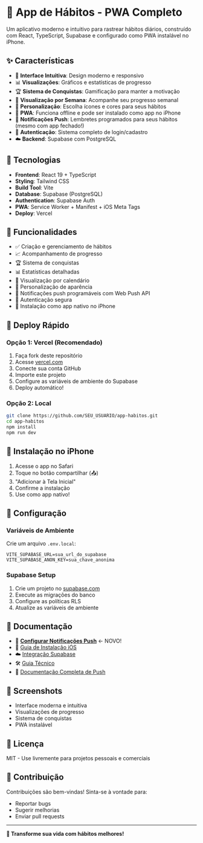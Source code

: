 # 📱 App de Hábitos - PWA Completo

Um aplicativo moderno e intuitivo para rastrear hábitos diários, construído com React, TypeScript, Supabase e configurado como PWA instalável no iPhone.

## ✨ Características

- 🎯 **Interface Intuitiva**: Design moderno e responsivo
- 📊 **Visualizações**: Gráficos e estatísticas de progresso
- 🏆 **Sistema de Conquistas**: Gamificação para manter a motivação
- 📅 **Visualização por Semana**: Acompanhe seu progresso semanal
- 🎨 **Personalização**: Escolha ícones e cores para seus hábitos
- 📱 **PWA**: Funciona offline e pode ser instalado como app no iPhone
- 🔔 **Notificações Push**: Lembretes programados para seus hábitos (mesmo com app fechado!)
- 🔐 **Autenticação**: Sistema completo de login/cadastro
- ☁️ **Backend**: Supabase com PostgreSQL

## 🚀 Tecnologias

- **Frontend**: React 19 + TypeScript
- **Styling**: Tailwind CSS
- **Build Tool**: Vite
- **Database**: Supabase (PostgreSQL)
- **Authentication**: Supabase Auth
- **PWA**: Service Worker + Manifest + iOS Meta Tags
- **Deploy**: Vercel

## 🎯 Funcionalidades

- ✅ Criação e gerenciamento de hábitos
- 📈 Acompanhamento de progresso
- 🏆 Sistema de conquistas
- 📊 Estatísticas detalhadas
- 📅 Visualização por calendário
- 🎨 Personalização de aparência
- 🔔 Notificações push programáveis com Web Push API
- 🔐 Autenticação segura
- 📱 Instalação como app nativo no iPhone

## 🚀 Deploy Rápido

### Opção 1: Vercel (Recomendado)
1. Faça fork deste repositório
2. Acesse [vercel.com](https://vercel.com)
3. Conecte sua conta GitHub
4. Importe este projeto
5. Configure as variáveis de ambiente do Supabase
6. Deploy automático!

### Opção 2: Local
```bash
git clone https://github.com/SEU_USUARIO/app-habitos.git
cd app-habitos
npm install
npm run dev
```

## 📱 Instalação no iPhone

1. Acesse o app no Safari
2. Toque no botão compartilhar (📤)
3. "Adicionar à Tela Inicial"
4. Confirme a instalação
5. Use como app nativo!

## 🔧 Configuração

### Variáveis de Ambiente
Crie um arquivo `.env.local`:
```env
VITE_SUPABASE_URL=sua_url_do_supabase
VITE_SUPABASE_ANON_KEY=sua_chave_anonima
```

### Supabase Setup
1. Crie um projeto no [supabase.com](https://supabase.com)
2. Execute as migrações do banco
3. Configure as políticas RLS
4. Atualize as variáveis de ambiente

## 📖 Documentação

- 🔔 **[Configurar Notificações Push](SETUP_PUSH_NOTIFICACOES.md)** ← NOVO!
- 📱 [Guia de Instalação iOS](GUIA_INSTALACAO_iOS.md)
- ☁️ [Integração Supabase](documentation/INTEGRACAO_SUPABASE.md)
- 🛠️ [Guia Técnico](documentation/GUIA_TECNICO.md)
- 🔔 [Documentação Completa de Push](documentation/PUSH_NOTIFICATIONS_COMPLETE.md)

## 🎨 Screenshots

- Interface moderna e intuitiva
- Visualizações de progresso
- Sistema de conquistas
- PWA instalável

## 📄 Licença

MIT - Use livremente para projetos pessoais e comerciais

## 🤝 Contribuição

Contribuições são bem-vindas! Sinta-se à vontade para:
- Reportar bugs
- Sugerir melhorias
- Enviar pull requests

---

**🎉 Transforme sua vida com hábitos melhores!**
